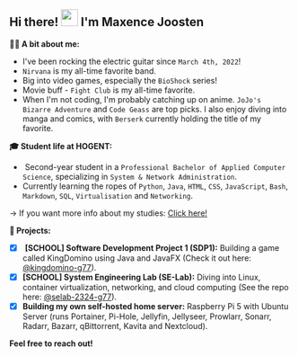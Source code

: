 ##  Hi there! <img src="https://raw.githubusercontent.com/MartinHeinz/MartinHeinz/master/wave.gif" width="30px"> I'm Maxence Joosten

**🙋‍♂️ A bit about me:**

*  I've been rocking the electric guitar since `March 4th, 2022`!
*  `Nirvana` is my all-time favorite band.
*  Big into video games, especially the `BioShock` series! 
*  Movie buff - `Fight Club` is my all-time favorite.
*  When I'm not coding, I'm probably catching up on anime. `JoJo's Bizarre Adventure` and `Code Geass` are top picks.  I also enjoy diving into manga and comics, with `Berserk` currently holding the title of my favorite.

**🎓 Student life at HOGENT:**

* ‍ Second-year student in a `Professional Bachelor of Applied Computer Science`, specializing in `System & Network Administration`.
*  Currently learning the ropes of `Python`, `Java`, `HTML`, `CSS`, `JavaScript`, `Bash`, `Markdown`, `SQL`, `Virtualisation` and `Networking`. 

→ If you want more info about my studies: [Click here!](https://www.hogent.be/opleidingen/bachelors/toegepaste-informatica)

**🔭 Projects:**

- [x] ️  **[SCHOOL] Software Development Project 1 (SDP1):** Building a game called KingDomino using Java and JavaFX (Check it out here: [@kingdomino-g77](https://github.com/maxence-joosten/kingdomino)).
- [x]   **[SCHOOL] System Engineering Lab (SE-Lab):** Diving into Linux, container virtualization, networking, and cloud computing (See the repo here: [@selab-2324-g77](https://github.com/maxence-joosten/selab-2324-g77)).
- [x]   **Building my own self-hosted home server:** Raspberry Pi 5 with Ubuntu Server (runs Portainer, Pi-Hole, Jellyfin, Jellyseer, Prowlarr, Sonarr, Radarr, Bazarr, qBittorrent, Kavita and Nextcloud).

**Feel free to reach out!** 
